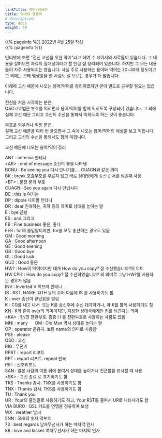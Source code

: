 ```yaml
---
linkTitle: 약어/햄용어
title: 약어와 햄용어
# description: 
type: docs
weight: 40
---
```

{{% pageinfo %}}
2022년 4월 25일 작성<br>
{{% /pageinfo %}}
<div oncontextmenu="return false" ondragstart="return false" onselectstart="return false">


인터넷에 보면 "전신 교신을 위한 약어"라고 하여 수 페이지의 자료들이 있습니다. 그 내용을 살펴보면 자료의 집대성이라고 할 만큼 잘 정리되어 있습니다. 하지만 그 모든 내용들이 자주 사용되지는 않습니다. 사실 주로 사용하는 용어와 약어는 20~30개 정도이고 그 외에는 오래 햄생활을 한 사람도 잘 모르는 경우가 더 많습니다.

아래에 교신 예문에 나오는 용어/약어를 정리하였지만 굳이 별도로 공부할 필요는 없습니다.

전신을 처음 시작하는 분은,<br>
QSO코흐법은 부호를 익히면서 용어/약어를 함께 익히도록 구성되어 있습니다. 그 외에 실제 교신 예문 그리고 교신의 수신을 통해서 익히도록 하는 것이 좋습니다.

부호를 외우거나 익힌 분은,<br>
실제 교신 예문을 여러 번 들으면서 그 속에 나오는 용어/약어의 해설을 보고 익힙니다. 그리고 교신의 수신을 통해서도 함께 익힙니다.

교신 예문에 나오는 용어/약어 정리<br>

ANT : antenna 안테나<br>
&lt;AR&gt; : end of message 송신의 끝을 나타냄<br>
BCNU : Be seeing you 다시 만나기를.... CUAGN과 같은 의미<br>
BK : break 호출부호를 부르지 않고 바로 상대방에게 송신 순서를 넘김때 사용<br>
&lt;BT&gt; : 문장 분리 부호<br>
CUAGN : See you again 다시 만납시다<br>
DE : this is 여기는<br>
DP : dipole 다이폴 안테나<br>
DR : dear 친애하는, 귀하 등의 의미로 상대를 높이는 말<br>
E : bye 안녕<br>
ES : and 그리고<br>
FB : Fine business 좋은, 좋다<br>
FER : for의 줄임말이지만, for를 모두 송신하는 경우도 있음<br>
GM : Good morning<br>
GA : Good afternoon<br>
GE : Good evening<br>
GB : Good bye<br>
GL : Good luck<br>
GUD : Good 좋은<br>
HW? : How의 약어이지만 대개 How do you copy? 잘 수신했습니까?의 의미<br>
HW CPI? : How do you copy? 잘 수신하였습니까? 의 의미로 그냥 HW?를 사용하는 경우가 많음<br>
INV : Inverted V 역브이 안테나<br>
IS : RST, NAME, QTH 등의 주어 다음에 IS 를 사용하기도 함<br>
K : over 송신이 끝났음을 알림<br>
K : CQ를 내고 나서 <AR> 또는 K를 송신후에 수신 대기하거나, <AR>과 K를 함께 사용하기도 함<br>
KN : K와 같이 over의 의미이지만, 지정한 상대국에게만 키를 넘긴다는 의미<br>
&lt;KA&gt; : 한/영 전환부호. 종종 I I 를 전환부호로 사용하는 사람도 있음<br>
MNI : many      OM : Old Man 역시 상대를 높이는 말<br>
OP : operator 운용자. 보통 name의 의미로 사용함<br>
PSE : please<br>
QSO : 교신<br>
RIG : 무전기<br>
RPRT : report 리포트<br>
RPT : report 리포트. repeat 반복<br>
RST : 신호리포트<br>
SAN : 일본 사람의 이름 뒤에 붙여서 상대를 높이거나 친근함을 표시할 때 사용<br>
&lt;SK&gt; : 교신 종료 <VA>로 표기하기도 함<br>
TKS : Thanks 감사. TNX를 사용하기도 함<br>
TNX : Thanks 감사. TKS를 사용하기도 함<br>
TU : Thank you<br>
UR : Your의 줄임말로 사용하기도 하고, Your RST를 줄여서 UR로 나타내기도 함<br>
VIA BURO : QSL 카드를 연맹을 경유하여 보냄<br>
WX : weather 날씨<br>
5NN : 599의 숫자 약부호<br>
73 : best regards 남자무선사가 하는 마지막 인사<br>
88 : love and kisses 여자무선사가 하는 마지막 인사<br>



</div>